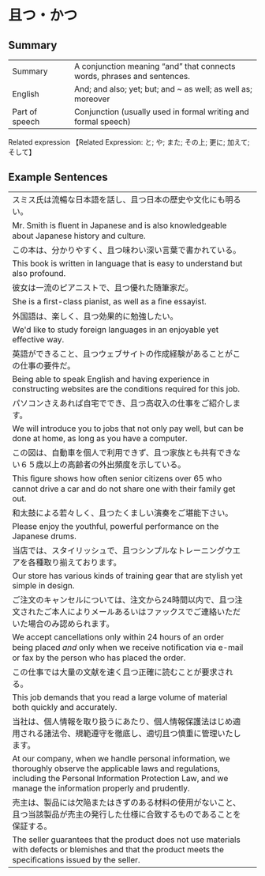 # 且つ・かつ

## Summary

<table><tr>   <td>Summary<td>   <td>A conjunction meaning “and” that connects words, phrases and sentences.</td><tr><tr>   <td>English<td>   <td>And; and also; yet; but; and ~ as well; as well as; moreover</td><tr><tr>   <td>Part of speech<td>   <td>Conjunction (usually used in formal writing and formal speech)</td><tr></table><tr>   <td>Related expression<td>   <td>【Related Expression: と; や; また; その上; 更に; 加えて; そして】</td><tr></table></table>

## Example Sentences

<table><tr><td>スミス氏は流暢な日本語を話し、且つ日本の歴史や文化にも明るい。<td><tr><tr><td>Mr. Smith is ﬂuent in Japanese and is also knowledgeable about Japanese history and culture.<td><tr><tr><td>この本は、分かりやすく、且つ味わい深い言葉で書かれている。<td><tr><tr><td>This book is written in language that is easy to understand but also profound.<td><tr><tr><td>彼女は一流のピアニストで、且つ優れた随筆家だ。<td><tr><tr><td>She is a ﬁrst-class pianist, as well as a ﬁne essayist.<td><tr><tr><td>外国語は、楽しく、且つ効果的に勉強したい。<td><tr><tr><td>We'd like to study foreign languages in an enjoyable yet effective way.<td><tr><tr><td>英語ができること、且つウェブサイトの作成経験があることがこの仕事の要件だ。<td><tr><tr><td>Being able to speak English and having experience in constructing websites are the conditions required for this job.<td><tr><tr><td>パソコンさえあれば自宅ででき、且つ高収入の仕事をご紹介します。<td><tr><tr><td>We will introduce you to jobs that not only pay well, but can be done at home, as long as you have a computer.<td><tr><tr><td>この図は、自動車を個人で利用できず、且つ家族とも共有できない６５歳以上の高齢者の外出頻度を示している。<td><tr><tr><td>This ﬁgure shows how often senior citizens over 65 who cannot drive a car and do not share one with their family get out.<td><tr><tr><td>和太鼓による若々しく、且つたくましい演奏をご堪能下さい。<td><tr><tr><td>Please enjoy the youthful, powerful performance on the Japanese drums.<td><tr><tr><td>当店では、スタイリッシュで、且つシンプルなトレーニングウエアを各種取り揃えております。<td><tr><tr><td>Our store has various kinds of training gear that are stylish yet simple in design.<td><tr><tr><td>ご注文のキャンセルについては、注文から24時間以内で、且つ注文されたご本人によりメールあるいはファックスでご連絡いただいた場合のみ認められます。<td><tr><tr><td>We accept cancellations only within 24 hours of an order being placed <em>and</em> only when we receive notiﬁcation via e-mail or fax by the person who has placed the order.<td><tr><tr><td>この仕事では大量の文献を速く且つ正確に読むことが要求される。<td><tr><tr><td>This job demands that you read a large volume of material both quickly and accurately.<td><tr><tr><td>当社は、個人情報を取り扱うにあたり、個人情報保護法はじめ適用される諸法令、規範遵守を徹底し、適切且つ慎重に管理いたします。<td><tr><tr><td>At our company, when we handle personal information, we thoroughly observe the applicable laws and regulations, including the Personal Information Protection Law, and we manage the information properly and prudently.<td><tr><tr><td>売主は、製品には欠陥またはきずのある材料の使用がないこと、且つ当該製品が売主の発行した仕様に合致するものであることを保証する。<td><tr><tr><td>The seller guarantees that the product does not use materials with defects or blemishes and that the product meets the speciﬁcations issued by the seller.<td><tr></table>

